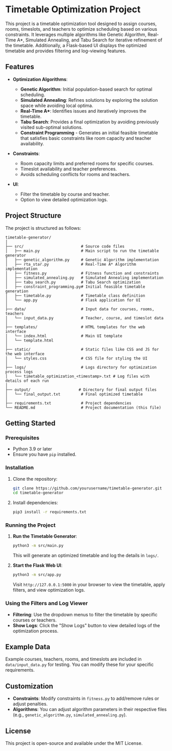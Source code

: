 # Timetable Optimization Project

This project is a timetable optimization tool designed to assign courses, rooms, timeslots, and teachers to optimize scheduling based on various constraints. It leverages multiple algorithms like Genetic Algorithm, Real-Time A\*, Simulated Annealing, and Tabu Search for iterative refinement of the timetable. Additionally, a Flask-based UI displays the optimized timetable and provides filtering and log-viewing features.

## Features

- **Optimization Algorithms**:

  - **Genetic Algorithm**: Initial population-based search for optimal scheduling.
  - **Simulated Annealing**: Refines solutions by exploring the solution space while avoiding local optima.
  - **Real-Time A\***: Identifies issues and iteratively improves the timetable.
  - **Tabu Search**: Provides a final optimization by avoiding previously visited sub-optimal solutions.
  - **Constraint Programming** - Generates an initial feasible timetable that satisfies basic constraints like room capacity and teacher availability.

- **Constraints**:

  - Room capacity limits and preferred rooms for specific courses.
  - Timeslot availability and teacher preferences.
  - Avoids scheduling conflicts for rooms and teachers.

- **UI**:
  - Filter the timetable by course and teacher.
  - Option to view detailed optimization logs.

## Project Structure

The project is structured as follows:

```
timetable-generator/
│
├── src/                         # Source code files
│   ├── main.py                  # Main script to run the timetable generator
│   ├── genetic_algorithm.py     # Genetic Algorithm implementation
│   ├── rta_star.py              # Real-Time A* Algorithm implementation
│   ├── fitness.py               # Fitness function and constraints
│   ├── simulated_annealing.py   # Simulated Annealing implementation
│   ├── tabu_search.py           # Tabu Search optimization
│   ├── constraint_programming.py# Initial feasible timetable generation
│   ├── timetable.py             # Timetable class definition
│   └── app.py                   # Flask application for UI
│
├── data/                        # Input data for courses, rooms, teachers
│   └── input_data.py            # Teacher, course, and timeslot data
│
├── templates/                   # HTML templates for the web interface
│   └── index.html               # Main UI template
│   └── template.html
│
├── static/                      # Static files like CSS and JS for the web interface
│   └── styles.css               # CSS file for styling the UI
│
├── logs/                        # Logs directory for optimization process logs
│   └── timetable_optimization_<timestamp>.txt # Log files with details of each run
│
├── output/                     # Directory for final output files
│   └── final_output.txt         # Final optimized timetable
│
├── requirements.txt             # Project dependencies
└── README.md                    # Project documentation (this file)
```

## Getting Started

### Prerequisites

- Python 3.9 or later
- Ensure you have `pip` installed.

### Installation

1. Clone the repository:

   ```bash
   git clone https://github.com/yourusername/timetable-generator.git
   cd timetable-generator
   ```

2. Install dependencies:
   ```bash
   pip3 install -r requirements.txt
   ```

### Running the Project

1. **Run the Timetable Generator**:

   ```bash
   python3 -m src/main.py
   ```

   This will generate an optimized timetable and log the details in `logs/`.

2. **Start the Flask Web UI**:
   ```bash
   python3 -m src/app.py
   ```
   Visit `http://127.0.0.1:5000` in your browser to view the timetable, apply filters, and view optimization logs.

### Using the Filters and Log Viewer

- **Filtering**: Use the dropdown menus to filter the timetable by specific courses or teachers.
- **Show Logs**: Click the "Show Logs" button to view detailed logs of the optimization process.

## Example Data

Example courses, teachers, rooms, and timeslots are included in `data/input_data.py` for testing. You can modify these for your specific requirements.

## Customization

- **Constraints**: Modify constraints in `fitness.py` to add/remove rules or adjust penalties.
- **Algorithms**: You can adjust algorithm parameters in their respective files (e.g., `genetic_algorithm.py`, `simulated_annealing.py`).

## License

This project is open-source and available under the MIT License.
